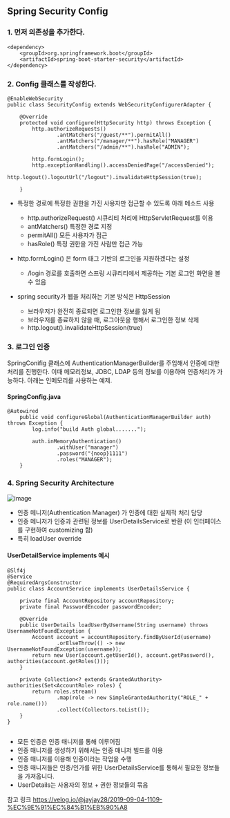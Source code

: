 ## Spring Security Config


### 1. 먼저 의존성을 추가한다. 

```
<dependency>
	<groupId>org.springframework.boot</groupId>
	<artifactId>spring-boot-starter-security</artifactId>
</dependency>

```



### 2. Config 클래스를 작성한다. 
```
@EnableWebSecurity
public class SecurityConfig extends WebSecurityConfigurerAdapter {

    @Override
    protected void configure(HttpSecurity http) throws Exception {
        http.authorizeRequests()
                .antMatchers("/guest/**").permitAll()
                .antMatchers("/manager/**").hasRole("MANAGER")
                .antMatchers("/admin/**").hasRole("ADMIN");

        http.formLogin();
        http.exceptionHandling().accessDeniedPage("/accessDenied");
        http.logout().logoutUrl("/logout").invalidateHttpSession(true);

    }

```

* 특정한 경로에 특정한 권한을 가진 사용자만 접근할 수 있도록 아래 메소드 사용
  * http.authorizeRequest()  시큐리티 처리에 HttpServletRequest를 이용
  * antMatchers() 특정한 경로 지정
  * permitAll() 모든 사용자가 접근
  * hasRole() 특정 권한을 가진 사람만 접근 가능

* http.formLogin() 은 form 태그 기반의 로그인을 지원하겠다는 설정
	* /login 경로를 호출하면 스프링 시큐리티에서 제공하는 기본 로그인 화면을 볼 수 있음

* spring security가 웹을 처리하는 기본 방식은 HttpSession
	* 브라우저가 완전히 종료되면 로그인한 정보를 잃게 됨
	* 브라우저를 종료하지 않을 때, 로그아웃을 행해서 로그인한 정보 삭제
	* http.logout().invalidateHttpSession(true)


### 3. 로그인 인증
SpringConifig 클래스에 AuthenticationManagerBuilder를 주입해서 인증에 대한 처리를 진행한다.
이때 메모리정보, JDBC, LDAP 등의 정보를 이용하여 인증처리가 가능하다.
아래는 인메모리를 사용하는 예제.


#### SpringConfig.java
```
@Autowired
    public void configureGlobal(AuthenticationManagerBuilder auth) throws Exception {
        log.info("build Auth global.......");

        auth.inMemoryAuthentication()
                .withUser("manager")
                .password("{noop}1111")
                .roles("MANAGER");
    }
```

### 4. Spring Security Architecture

![image](https://user-images.githubusercontent.com/45115557/135797815-7575ace7-04c4-421e-acb9-8ea8f6824a66.png)

* 인증 메니저(Authentication Manager) 가 인증에 대한 실제적 처리 담당
* 인증 메니저가 인증과 관련된 정보를 UserDetailsService로 반환 (이 인터페이스를 구현하여 customizing 함)
* 특히 loadUser override


#### UserDetailService implements 예시
```
@Slf4j
@Service
@RequiredArgsConstructor
public class AccountService implements UserDetailsService {

    private final AccountRepository accountRepository;
    private final PasswordEncoder passwordEncoder;

    @Override
    public UserDetails loadUserByUsername(String username) throws UsernameNotFoundException {
        Account account = accountRepository.findByUserId(username)
                .orElseThrow(() -> new UsernameNotFoundException(username));
        return new User(account.getUserId(), account.getPassword(), authorities(account.getRoles()));
    }

    private Collection<? extends GrantedAuthority> authorities(Set<AccountRole> roles) {
        return roles.stream()
                .map(role -> new SimpleGrantedAuthority("ROLE_" + role.name()))
                .collect(Collectors.toList());
    }
}


```

* 모든 인증은 인증 매니저를 통해 이루어짐
* 인증 매니저를 생성하기 위해서는 인증 매니저 빌드를 이용
* 인증 매니저를 이용해 인증이라는 작업을 수행
* 인증 매니저들은 인증/인가를 위한 UserDetailsService를 통해서 필요한 정보들을 가져옵니다.
* UserDetails는 사용자의 정보 + 권한 정보들의 묶음


참고 링크
https://velog.io/@jayjay28/2019-09-04-1109-%EC%9E%91%EC%84%B1%EB%90%A8
